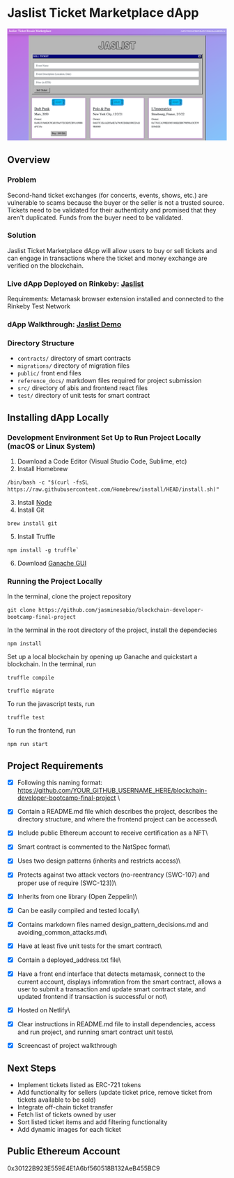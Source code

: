 # Jaslist Ticket Marketplace dApp
![Jaslist homepage](jaslist_homepage.png)

## Overview
### Problem
Second-hand ticket exchanges (for concerts, events, shows, etc.) are vulnerable to scams because the buyer or the seller is not a trusted source. Tickets need to be validated for their authenticity and promised that they aren't duplicated. Funds from the buyer need to be validated. 

### Solution
Jaslist Ticket Marketplace dApp will allow users to buy or sell tickets and can engage in transactions where the ticket and money exchange are verified on the blockchain.

### Live dApp Deployed on Rinkeby: [Jaslist](https://jaslist.netlify.app/)

Requirements: Metamask browser extension installed and connected to the Rinkeby Test Network

### dApp Walkthrough: [Jaslist Demo](https://www.loom.com/share/58bff5149fe349f0a0458167f144755d)

### Directory Structure
- `contracts/` directory of smart contracts
- `migrations/` directory of migration files
- `public/` front end files
- `reference_docs/` markdown files required for project submission
- `src/` directory of abis and frontend react files
- `test/` directory of unit tests for smart contract

## Installing dApp Locally
### Development Environment Set Up to Run Project Locally (macOS or Linux System)
1. Download a Code Editor (Visual Studio Code, Sublime, etc)
2. Install Homebrew
```
/bin/bash -c "$(curl -fsSL https://raw.githubusercontent.com/Homebrew/install/HEAD/install.sh)"
```
3. Install [Node](https://nodejs.org/en/)
4. Install Git
```
brew install git
```
5. Install Truffle
```
npm install -g truffle`
```
6. Download [Ganache GUI](https://www.trufflesuite.com/ganache)

### Running the Project Locally
In the terminal, clone the project repository
```
git clone https://github.com/jasminesabio/blockchain-developer-bootcamp-final-project
```

In the terminal in the root directory of the project, install the dependecies
```
npm install
```

Set up a local blockchain by opening up Ganache and quickstart a blockchain. In the terminal, run
```
truffle compile
```
```
truffle migrate
```

To run the javascript tests, run
```
truffle test
```

To run the frontend, run
```
npm run start
```

## Project Requirements
- [x] Following this naming format: https://github.com/YOUR_GITHUB_USERNAME_HERE/blockchain-developer-bootcamp-final-project \
- [x] Contain a README.md file which describes the project, describes the directory structure, and where the frontend project can be accessed\
- [x] Include public Ethereum account to receive certification as a NFT\
- [x] Smart contract is commented to the NatSpec format\
- [x] Uses two design patterns (inherits and restricts access)\
- [x] Protects against two attack vectors (no-reentrancy (SWC-107) and proper use of require (SWC-123))\
- [x] Inherits from one library (Open Zeppelin)\
- [x] Can be easily compiled and tested locally\
- [x] Contains markdown files named design_pattern_decisions.md and avoiding_common_attacks.md\
- [x] Have at least five unit tests for the smart contract\
- [x] Contain a deployed_address.txt file\
- [x] Have a front end interface that detects metamask, connect to the current account, displays infomration from the smart contract, allows a user to submit a transaction and update smart contract state, and updated frontend if transaction is successful or not\
- [x] Hosted on Netlify\
- [x] Clear instructions in README.md file to install dependencies, access and run project, and running smart contract unit tests\
- [x] Screencast of project walkthrough


## Next Steps
- Implement tickets listed as ERC-721 tokens
- Add functionality for sellers (update ticket price, remove ticket from tickets available to be sold)
- Integrate off-chain ticket transfer
- Fetch list of tickets owned by user
- Sort listed ticket items and add filtering functionality
- Add dynamic images for each ticket

## Public Ethereum Account
0x30122B923E559E4E1A6bf560518B132AeB455BC9